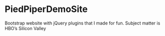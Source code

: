 # PiedPiperDemoSite
Bootstrap website with jQuery plugins that I made for fun. Subject matter is HBO’s Silicon Valley
